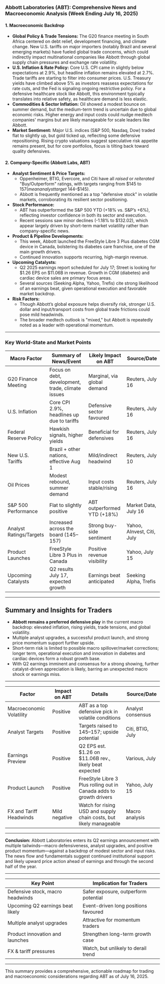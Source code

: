 ### Abbott Laboratories (ABT): Comprehensive News and Macroeconomic Analysis (Week Ending July 16, 2025)

#### 1. Macroeconomic Backdrop

- **Global Policy & Trade Tensions:** The G20 finance meeting in South Africa centered on debt relief, development financing, and climate change. New U.S. tariffs on major importers (notably Brazil and several emerging markets) have fueled global trade concerns, which could indirectly impact multinational companies like Abbott through global supply chain pressures and exchange rate volatility.
- **U.S. Inflation & Rate Policy:** Core U.S. CPI came in slightly below expectations at 2.9%, but headline inflation remains elevated at 2.7%. Trade tariffs are starting to filter into consumer prices. U.S. Treasury yields have climbed above 5% as investors reassess expectations for rate cuts, and the Fed is signaling ongoing restrictive policy. For a defensive healthcare stock like Abbott, this environment typically translates into relative safety, as healthcare demand is less elastic.
- **Commodities & Sector Inflation:** Oil showed a modest bounce on summer demand, but the medium-term trend is uncertain due to global economic risks. Higher energy and input costs could nudge medtech companies' margins but are likely manageable for scale leaders like Abbott.
- **Market Sentiment:** Major U.S. indices (S&P 500, Nasdaq, Dow) traded flat to slightly up, but gold ticked up, reflecting some defensive repositioning. Rising crypto valuations suggest speculative risk appetite remains present, but for core portfolios, focus is tilting back toward quality defensives.

#### 2. Company-Specific (Abbott Labs, ABT)

- **Analyst Sentiment & Price Targets:**
  - Oppenheimer, BTIG, Evercore, and Citi have all *raised* or *reiterated* "Buy/Outperform" ratings, with targets ranging from $145 to $157 (mean analyst target ~$144–$145).
  - Abbott is frequently mentioned as a top "defensive stock" in volatile markets, corroborating its resilient sector positioning.
- **Stock Performance:**
  - ABT has outperformed the S&P 500 YTD (+18% vs. S&P’s +6%), reflecting investor confidence in both its sector and execution.
  - Recent sessions saw minor declines (-1.18% to $132.02), which appear largely driven by short-term market volatility rather than company-specific news.
- **Product & Pipeline Developments:**
  - This week, Abbott launched the FreeStyle Libre 3 Plus diabetes CGM device in Canada, bolstering its diabetes care franchise, one of the main growth drivers.
  - Continued innovation supports recurring, high-margin revenue.
- **Upcoming Catalysts:**
  - Q2 2025 earnings report scheduled for July 17; Street is looking for $1.26 EPS on $11.06B in revenue. Growth in CGM (diabetes) and cardiac device sales are primary focus areas.
  - Several sources (Seeking Alpha, Yahoo, Trefis) cite strong likelihood of an earnings beat, given operational execution and favorable market backdrop.
- **Risk Factors:**
  - Though Abbott’s global exposure helps diversify risk, stronger U.S. dollar and input/transport costs from global trade frictions could pose mild headwinds.
  - The broader medtech outlook is "mixed," but Abbott is repeatedly noted as a leader with operational momentum.

---

### Key World-State and Market Points

| Macro Factor                  | Summary of News/Event                                | Likely Impact on ABT           | Source/Date                |
|-------------------------------|-----------------------------------------------------|-------------------------------|----------------------------|
| G20 Finance Meeting           | Focus on debt, development, trade, climate issues   | Marginal, via global demand   | Reuters, July 16           |
| U.S. Inflation                | Core CPI 2.9%, headlines up due to tariffs          | Defensive sector favoured     | Reuters, July 16           |
| Federal Reserve Policy        | Hawkish signals, higher yields                      | Beneficial for defensives     | Reuters, July 16           |
| New U.S. Tariffs              | Brazil + other nations, effective Aug 1             | Mild/indirect headwind        | Reuters, July 10           |
| Oil Prices                    | Modest rebound, summer demand                       | Input costs stable/rising     | Reuters, July 16           |
| S&P 500 Performance           | Flat to slightly positive                           | ABT outperformed YTD (+18%)   | Market Data, July 16       |
| Analyst Ratings/Targets       | Increased across the board ($145–$157)              | Strong buy-side sentiment     | Yahoo, AInvest, Citi, July |
| Product Launches              | FreeStyle Libre 3 Plus in Canada                    | Positive revenue visibility   | Yahoo, July 15             |
| Upcoming Catalysts            | Q2 results July 17, expected growth                 | Earnings beat anticipated     | Seeking Alpha, Trefis      |

---

## Summary and Insights for Traders

- **Abbott remains a preferred defensive play** in the current macro backdrop: elevated inflation, rising yields, trade tensions, and global volatility.
- Multiple analyst upgrades, a successful product launch, and strong price momentum support further upside.
- Short-term risk is limited to possible macro spillover/market corrections; longer term, operational execution and innovation in diabetes and cardiac devices form a robust growth base.
- With Q2 earnings imminent and consensus for a strong showing, further catalyst-driven appreciation is likely, barring an unexpected macro shock or earnings miss.

---

| Factor                | Impact on ABT     | Details                                                                 | Source/Date         |
|-----------------------|-------------------|-------------------------------------------------------------------------|---------------------|
| Macroeconomic Volatility | Positive       | ABT as a top defensive pick in volatile conditions                      | Analyst consensus   |
| Analyst Targets          | Positive       | Targets raised to $145–$157; upside potential                           | Citi, BTIG, July    |
| Earnings Preview         | Positive       | Q2 EPS est. $1.26 on $11.06B rev., likely beat expected                 | Various, July       |
| Product Launch           | Positive       | FreeStyle Libre 3 Plus rolling out in Canada adds to growth drivers     | Yahoo, July 15      |
| FX and Tariff Headwinds  | Mild negative  | Watch for rising USD and supply chain costs, but likely manageable      | Macro analysis      |

---

**Conclusion:** 
Abbott Laboratories enters its Q2 earnings announcement with multiple tailwinds—macro defensiveness, analyst upgrades, and positive product momentum—against a backdrop of modest sector and input risks. The news flow and fundamentals suggest continued institutional support and likely upward price action ahead of earnings and through the second half of the year.

---

| Key Point                 | Implication for Traders           |
|---------------------------|-----------------------------------|
| Defensive stock, macro headwinds | Safer exposure, outperform potential |
| Upcoming Q2 earnings beat likely | Event-driven long positions favoured  |
| Multiple analyst upgrades        | Attractive for momentum traders      |
| Product innovation and launches  | Strengthen long-term growth case     |
| FX & tariff pressures            | Watch, but unlikely to derail trend  |

---

This summary provides a comprehensive, actionable roadmap for trading and macroeconomic considerations regarding ABT as of July 16, 2025.